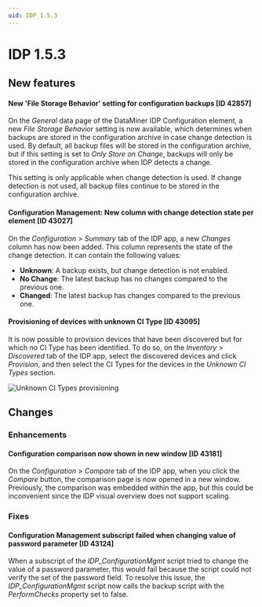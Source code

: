 ```yaml
---
uid: IDP_1.5.3
---
```


# IDP 1.5.3

## New features

#### New 'File Storage Behavior' setting for configuration backups [ID 42857]

On the *General* data page of the DataMiner IDP Configuration element, a new *File Storage Behavior* setting is now available, which determines when backups are stored in the configuration archive in case change detection is used. By default, all backup files will be stored in the configuration archive, but if this setting is set to *Only Store on Change*, backups will only be stored in the configuration archive when IDP detects a change.

This setting is only applicable when change detection is used. If change detection is not used, all backup files continue to be stored in the configuration archive.

#### Configuration Management: New column with change detection state per element [ID 43027]

On the *Configuration* > *Summary* tab of the IDP app, a new *Changes* column has now been added. This column represents the state of the change detection. It can contain the following values:

- **Unknown**: A backup exists, but change detection is not enabled.
- **No Change**: The latest backup has no changes compared to the previous one.
- **Changed**: The latest backup has changes compared to the previous one.

#### Provisioning of devices with unknown CI Type [ID 43095]

It is now possible to provision devices that have been discovered but for which no CI Type has been identified. To do so, on the *Inventory* > *Discovered* tab of the IDP app, select the discovered devices and click *Provision*, and then select the CI Types for the devices in the *Unknown CI Types* section.

![Unknown CI Types provisioning](~/release-notes/images/Unknown_CI_Types.png)

## Changes

### Enhancements

#### Configuration comparison now shown in new window [ID 43181]

On the *Configuration* > *Compare* tab of the IDP app, when you click the *Compare* button, the comparison page is now opened in a new window. Previously, the comparison was embedded within the app, but this could be inconvenient since the IDP visual overview does not support scaling.

### Fixes

#### Configuration Management subscript failed when changing value of password parameter [ID 43124]

When a subscript of the *IDP_ConfigurationMgmt* script tried to change the value of a password parameter, this would fail because the script could not verify the set of the password field. To resolve this issue, the *IDP_ConfigurationMgmt* script now calls the backup script with the *PerformChecks* property set to false.
